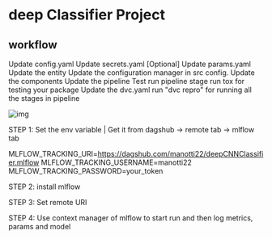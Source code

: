 # deep Classifier Project 

## workflow

Update config.yaml
Update secrets.yaml [Optional]
Update params.yaml
Update the entity
Update the configuration manager in src config.
Update the components
Update the pipeline
Test run pipeline stage
run tox for testing your package
Update the dvc.yaml
run "dvc repro" for running all the stages in pipeline

![img](https://raw.githubusercontent.com/c17hawke/FSDS_NOV_deepCNNClassifier/main/docs/images/Data%20Ingestion%402x%20(1).png)

STEP 1: Set the env variable | Get it from dagshub -> remote tab -> mlflow tab


MLFLOW_TRACKING_URI=https://dagshub.com/manotti22/deepCNNClassifier.mlflow 
MLFLOW_TRACKING_USERNAME=manotti22 
MLFLOW_TRACKING_PASSWORD=your_token  


STEP 2: install mlflow

STEP 3: Set remote URI

STEP 4: Use context manager of mlflow to start run and then log metrics, params and model

